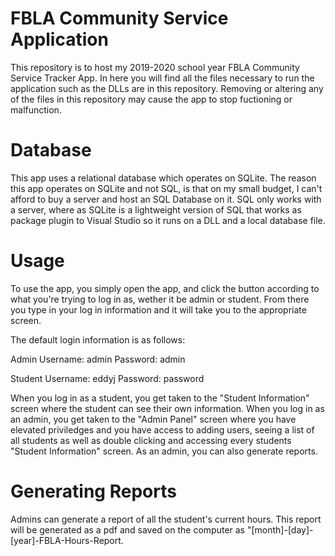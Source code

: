 # FBLA Community Service Application
This repository is to host my 2019-2020 school year FBLA Community Service Tracker App.
In here you will find all the files necessary to run the application such as the DLLs are in this repository.
Removing or altering any of the files in this repository may cause the app to stop fuctioning or malfunction.

# Database
This app uses a relational database which operates on SQLite. The reason this app operates on SQLite and not SQL, is that on my small budget, I can't afford to buy a server and host an SQL Database on it. SQL only works with a server, where as SQLite is a lightweight version of SQL that works as package plugin to Visual Studio so it runs on a DLL and a local database file.

# Usage
To use the app, you simply open the app, and click the button according to what you're trying to log in as, wether it be admin or student. From there you type in your log in information and it will take you to the appropriate screen.

The default login information is as follows:

Admin
Username: admin
Password: admin

Student
Username: eddyj
Password: password

When you log in as a student, you get taken to the "Student Information" screen where the student can see their own information.
When you log in as an admin, you get taken to the "Admin Panel" screen where you have elevated priviledges and you have access to adding users, seeing a list of all students as well as double clicking and accessing every students "Student Information" screen. As an admin, you can also generate reports.

# Generating Reports
Admins can generate a report of all the student's current hours. This report will be generated as a pdf and saved on the computer as "[month]-[day]-[year]-FBLA-Hours-Report.
